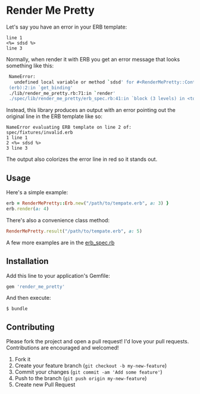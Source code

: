 # Render Me Pretty

Let's say you have an error in your ERB template:

```
line 1
<%= sdsd %>
line 3
```

Normally, when render it with ERB you get an error message that looks something like this:

```sh
 NameError:
   undefined local variable or method `sdsd' for #<RenderMePretty::Context:0x00007fcda414d358>
 (erb):2:in `get_binding'
 ./lib/render_me_pretty.rb:71:in `render'
 ./spec/lib/render_me_pretty/erb_spec.rb:41:in `block (3 levels) in <top (required)>'
```

Instead, this library produces an output with an error pointing out the original line in the ERB template like so:

```
NameError evaluating ERB template on line 2 of: spec/fixtures/invalid.erb
1 line 1
2 <%= sdsd %>
3 line 3
```

The output also colorizes the error line in red so it stands out.


## Usage

Here's a simple example:

```ruby
erb = RenderMePretty::Erb.new("/path/to/tempate.erb", a: 3) }
erb.render(a: 4)
```

There's also a convenience class method:

```ruby
RenderMePretty.result("/path/to/tempate.erb", a: 5)
```

A few more examples are in the [erb_spec.rb](spec/lib/render_me_pretty/erb_spec.rb)

## Installation

Add this line to your application's Gemfile:

```ruby
gem 'render_me_pretty'
```

And then execute:

    $ bundle

## Contributing

Please fork the project and open a pull request! I'd love your pull requests. Contributions are encouraged and welcomed!

1. Fork it
2. Create your feature branch (`git checkout -b my-new-feature`)
3. Commit your changes (`git commit -am 'Add some feature'`)
4. Push to the branch (`git push origin my-new-feature`)
5. Create new Pull Request
